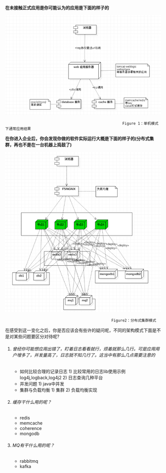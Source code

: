 **在未接触正式应用是你可能认为的应用是下面的样子的**

![](/assets/单机结构.png)

```
                                                     Figure 1：单机模式下通常应用结果
```

**在你进入企业后，你会发现你做的软件实际运行大概是下面的样子的\(分布式集群，再也不是在一台机器上捣鼓了\)**

![](/assets/分布式结构.png)

```
                                                Figure2：分布式集群模式
```

在感受到这一变化之后，你是否应该会有些许的疑问呢，不同的架构模式下面是不是对某些问题要区分对待呢?

1. ###### 曾经你可能想应用出错了，盯着日志看看就行，烦着就那么几行。可是应用用户增多了，并发量高了，日志就不知几行了。这当中有那么几点需要注意的

   * 如何比较合理的记录日志
     1\) 比较常用的日志lib使用示例log4j,logback,log4j2
     2\) 日志查询几种平台
   * 并发问题
     1\) java中并发
   * 集群与负载均衡
     1\) 集群
     2\) 负载均衡实现     
2. ###### 缓存干什么用的呢？

   * redis
   * memcache
   * coherence
   * mongodb
3. ###### MQ有干什么用的呢？

   * rabbitmq
   * kafka




